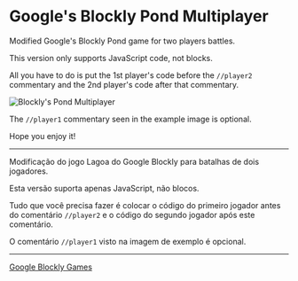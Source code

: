 # Google's Blockly Pond Multiplayer

Modified Google's Blockly Pond game for two players battles.

This version only supports JavaScript code, not blocks.

All you have to do is put the 1st player's code before the `//player2` commentary and the 2nd player's code after that commentary.

![Blockly's Pond Multiplayer](https://raw.githubusercontent.com/wiki/google/blockly-games/title.png)

The `//player1` commentary seen in the example image is optional.

Hope you enjoy it!

---

Modificação do jogo Lagoa do Google Blockly para batalhas de dois jogadores.

Esta versão suporta apenas JavaScript, não blocos.

Tudo que você precisa fazer é colocar o código do primeiro jogador antes do comentário `//player2` e o código do segundo jogador após este comentário.

O comentário `//player1` visto na imagem de exemplo é opcional.

---

[Google Blockly Games](https://developers.google.com/blockly/) 